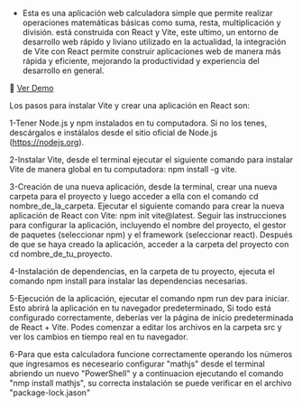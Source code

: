 - Esta es una aplicación web calculadora simple que permite realizar operaciones matemáticas básicas como suma, resta, multiplicación y división. está construida con React y Vite, este ultimo, un entorno de desarrollo web rápido y liviano utilizado en la actualidad, la integración de Vite con React permite construir aplicaciones web de manera más rápida y eficiente, mejorando la productividad y experiencia del desarrollo en general.

🔗 <a href="https://marceloadan73.github.io/Calculadora/">Ver Demo</a>

Los pasos para instalar Vite y crear una aplicación en React son:

1-Tener Node.js y npm instalados en tu computadora. Si no los tenes, descárgalos e instálalos desde el sitio oficial de Node.js (https://nodejs.org).

2-Instalar Vite, desde el terminal ejecutar el siguiente comando para instalar Vite de manera global en tu computadora: npm install -g vite.

3-Creación de una nueva aplicación, desde la terminal, crear una nueva carpeta para el proyecto y luego acceder a ella con el comando cd nombre_de_la_carpeta. Ejecutar el siguiente comando para crear la nueva aplicación de React con Vite: npm init vite@latest. Seguir las instrucciones para configurar la aplicación, incluyendo el nombre del proyecto, el gestor de paquetes (seleccionar npm) y el framework (seleccionar react). Después de que se haya creado la aplicación, acceder a la carpeta del proyecto con cd nombre_de_tu_proyecto.

4-Instalación de dependencias, en la carpeta de tu proyecto, ejecuta el comando npm install para instalar las dependencias necesarias.

5-Ejecución de la aplicación, ejecutar el comando npm run dev para iniciar. Esto abrirá la aplicación en tu navegador predeterminado, Si todo está configurado correctamente, deberías ver la página de inicio predeterminada de React + Vite. Podes comenzar a editar los archivos en la carpeta src y ver los cambios en tiempo real en tu navegador.

6-Para que esta calculadora funcione correctamente operando los números que ingresamos es neceseario configurar "mathjs" desde el terminal abriendo un nuevo "PowerShell" y a continuacion ejecutando el comando "nmp install mathjs", su correcta instalación se puede verificar en el archivo "package-lock.jason"
